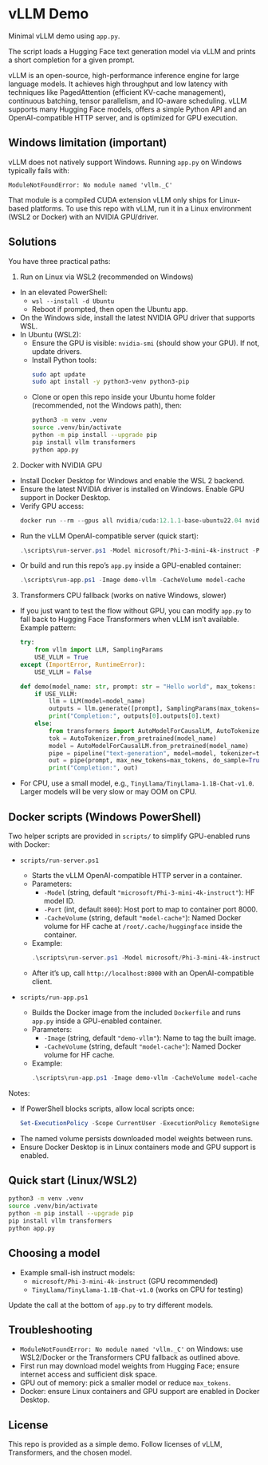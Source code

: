 # vLLM Demo

Minimal vLLM demo using `app.py`.

The script loads a Hugging Face text generation model via vLLM and prints a short completion for a given prompt.

vLLM is an open-source, high-performance inference engine for large language models. It achieves high throughput and low latency with techniques like PagedAttention (efficient KV-cache management), continuous batching, tensor parallelism, and IO-aware scheduling. vLLM supports many Hugging Face models, offers a simple Python API and an OpenAI-compatible HTTP server, and is optimized for GPU execution.

## Windows limitation (important)

vLLM does not natively support Windows. Running `app.py` on Windows typically fails with:

```
ModuleNotFoundError: No module named 'vllm._C'
```

That module is a compiled CUDA extension vLLM only ships for Linux-based platforms. To use this repo with vLLM, run it in a Linux environment (WSL2 or Docker) with an NVIDIA GPU/driver.

## Solutions

You have three practical paths:

1) Run on Linux via WSL2 (recommended on Windows)
- In an elevated PowerShell:
  - `wsl --install -d Ubuntu`
  - Reboot if prompted, then open the Ubuntu app.
- On the Windows side, install the latest NVIDIA GPU driver that supports WSL.
- In Ubuntu (WSL2):
  - Ensure the GPU is visible: `nvidia-smi` (should show your GPU). If not, update drivers.
  - Install Python tools:
    ```bash
    sudo apt update
    sudo apt install -y python3-venv python3-pip
    ```
  - Clone or open this repo inside your Ubuntu home folder (recommended, not the Windows path), then:
    ```bash
    python3 -m venv .venv
    source .venv/bin/activate
    python -m pip install --upgrade pip
    pip install vllm transformers
    python app.py
    ```

2) Docker with NVIDIA GPU
- Install Docker Desktop for Windows and enable the WSL 2 backend.
- Ensure the latest NVIDIA driver is installed on Windows. Enable GPU support in Docker Desktop.
- Verify GPU access:
  ```powershell
  docker run --rm --gpus all nvidia/cuda:12.1.1-base-ubuntu22.04 nvidia-smi
  ```
- Run the vLLM OpenAI-compatible server (quick start):
  ```powershell
  .\scripts\run-server.ps1 -Model microsoft/Phi-3-mini-4k-instruct -Port 8000 -CacheVolume model-cache
  ```
- Or build and run this repo’s `app.py` inside a GPU-enabled container:
  ```powershell
  .\scripts\run-app.ps1 -Image demo-vllm -CacheVolume model-cache
  ```

3) Transformers CPU fallback (works on native Windows, slower)
- If you just want to test the flow without GPU, you can modify `app.py` to fall back to Hugging Face Transformers when vLLM isn’t available. Example pattern:
  ```python
  try:
      from vllm import LLM, SamplingParams
      USE_VLLM = True
  except (ImportError, RuntimeError):
      USE_VLLM = False

  def demo(model_name: str, prompt: str = "Hello world", max_tokens: int = 50):
      if USE_VLLM:
          llm = LLM(model=model_name)
          outputs = llm.generate([prompt], SamplingParams(max_tokens=max_tokens))
          print("Completion:", outputs[0].outputs[0].text)
      else:
          from transformers import AutoModelForCausalLM, AutoTokenizer, pipeline
          tok = AutoTokenizer.from_pretrained(model_name)
          model = AutoModelForCausalLM.from_pretrained(model_name)
          pipe = pipeline("text-generation", model=model, tokenizer=tok)
          out = pipe(prompt, max_new_tokens=max_tokens, do_sample=True)[0]["generated_text"]
          print("Completion:", out)
  ```
- For CPU, use a small model, e.g., `TinyLlama/TinyLlama-1.1B-Chat-v1.0`. Larger models will be very slow or may OOM on CPU.

## Docker scripts (Windows PowerShell)

Two helper scripts are provided in `scripts/` to simplify GPU-enabled runs with Docker:

- `scripts/run-server.ps1`
  - Starts the vLLM OpenAI-compatible HTTP server in a container.
  - Parameters:
    - `-Model` (string, default `"microsoft/Phi-3-mini-4k-instruct"`): HF model ID.
    - `-Port` (int, default `8000`): Host port to map to container port 8000.
    - `-CacheVolume` (string, default `"model-cache"`): Named Docker volume for HF cache at `/root/.cache/huggingface` inside the container.
  - Example:
    ```powershell
    .\scripts\run-server.ps1 -Model microsoft/Phi-3-mini-4k-instruct -Port 8000 -CacheVolume model-cache
    ```
  - After it’s up, call `http://localhost:8000` with an OpenAI-compatible client.

- `scripts/run-app.ps1`
  - Builds the Docker image from the included `Dockerfile` and runs `app.py` inside a GPU-enabled container.
  - Parameters:
    - `-Image` (string, default `"demo-vllm"`): Name to tag the built image.
    - `-CacheVolume` (string, default `"model-cache"`): Named Docker volume for HF cache.
  - Example:
    ```powershell
    .\scripts\run-app.ps1 -Image demo-vllm -CacheVolume model-cache
    ```

Notes:
- If PowerShell blocks scripts, allow local scripts once:
  ```powershell
  Set-ExecutionPolicy -Scope CurrentUser -ExecutionPolicy RemoteSigned
  ```
- The named volume persists downloaded model weights between runs.
- Ensure Docker Desktop is in Linux containers mode and GPU support is enabled.

## Quick start (Linux/WSL2)

```bash
python3 -m venv .venv
source .venv/bin/activate
python -m pip install --upgrade pip
pip install vllm transformers
python app.py
```

## Choosing a model
- Example small-ish instruct models:
  - `microsoft/Phi-3-mini-4k-instruct` (GPU recommended)
  - `TinyLlama/TinyLlama-1.1B-Chat-v1.0` (works on CPU for testing)

Update the call at the bottom of `app.py` to try different models.

## Troubleshooting
- `ModuleNotFoundError: No module named 'vllm._C'` on Windows: use WSL2/Docker or the Transformers CPU fallback as outlined above.
- First run may download model weights from Hugging Face; ensure internet access and sufficient disk space.
- GPU out of memory: pick a smaller model or reduce `max_tokens`.
- Docker: ensure Linux containers and GPU support are enabled in Docker Desktop.

## License
This repo is provided as a simple demo. Follow licenses of vLLM, Transformers, and the chosen model.
